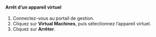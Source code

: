#### <a name="to-shut-down-a-virtual-device"></a>Arrêt d’un appareil virtuel
1. Connectez-vous au portail de gestion.
2. Cliquez sur **Virtual Machines**, puis sélectionnez l’appareil virtuel.
3. Cliquez sur **Arrêter**.



<!--HONumber=Nov16_HO2-->


